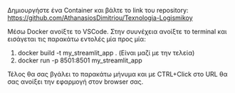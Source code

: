 Δημιουργήστε ένα Container και βάλτε το link του repository: https://github.com/AthanasiosDimitriou/Texnologia-Logismikoy

Μέσω Docker ανοίξτε το VSCode.
Στην συυνέχεια ανοίξτε το terminal και εισάγεται τις παρακάτω εντολές μία προς μία:
1) docker build -t my_streamlit_app . (Είναι μαζί με την τελεία)
2) docker run -p 8501:8501 my_streamlit_app

Τέλος θα σας βγάλει το παρακάτω μήνυμα και με CTRL+Click στο URL θα σας ανοίξει την εφαρμογή στον browser σας.
